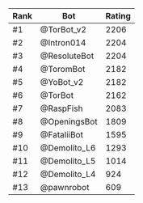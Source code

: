 Rank|Bot|Rating
---|---|---
#1|@TorBot_v2|2206
#2|@Intron014|2204
#3|@ResoluteBot|2204
#4|@ToromBot|2182
#5|@YoBot_v2|2182
#6|@TorBot|2162
#7|@RaspFish|2083
#8|@OpeningsBot|1809
#9|@FataliiBot|1595
#10|@Demolito_L6|1293
#11|@Demolito_L5|1014
#12|@Demolito_L4|924
#13|@pawnrobot|609
